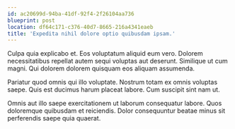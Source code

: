 ```yaml
---
id: ac20699d-94ba-41df-92f4-2f26104aa736
blueprint: post
location: df64c171-c376-40d7-8665-216a4341eaeb
title: 'Expedita nihil dolore optio quibusdam ipsam.'
---
```

Culpa quia explicabo et. Eos voluptatum aliquid eum vero. Dolorem necessitatibus repellat autem sequi voluptas aut deserunt. Similique ut cum magni. Qui dolorem dolorem quisquam eos aliquam assumenda.

Pariatur quod omnis qui illo voluptate. Nostrum totam ex omnis voluptas saepe. Quis est ducimus harum placeat labore. Cum suscipit sint nam ut.

Omnis aut illo saepe exercitationem ut laborum consequatur labore. Quos doloremque quibusdam et reiciendis. Dolor consequuntur beatae minus sit perferendis saepe quia quaerat.